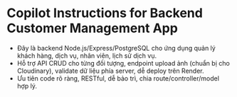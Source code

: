 <!-- Use this file to provide workspace-specific custom instructions to Copilot. For more details, visit https://code.visualstudio.com/docs/copilot/copilot-customization#_use-a-githubcopilotinstructionsmd-file -->

# Copilot Instructions for Backend Customer Management App
- Đây là backend Node.js/Express/PostgreSQL cho ứng dụng quản lý khách hàng, dịch vụ, nhân viên, lịch sử dịch vụ.
- Hỗ trợ API CRUD cho từng đối tượng, endpoint upload ảnh (chuẩn bị cho Cloudinary), validate dữ liệu phía server, dễ deploy trên Render.
- Ưu tiên code rõ ràng, RESTful, dễ bảo trì, chia route/controller/model hợp lý.
